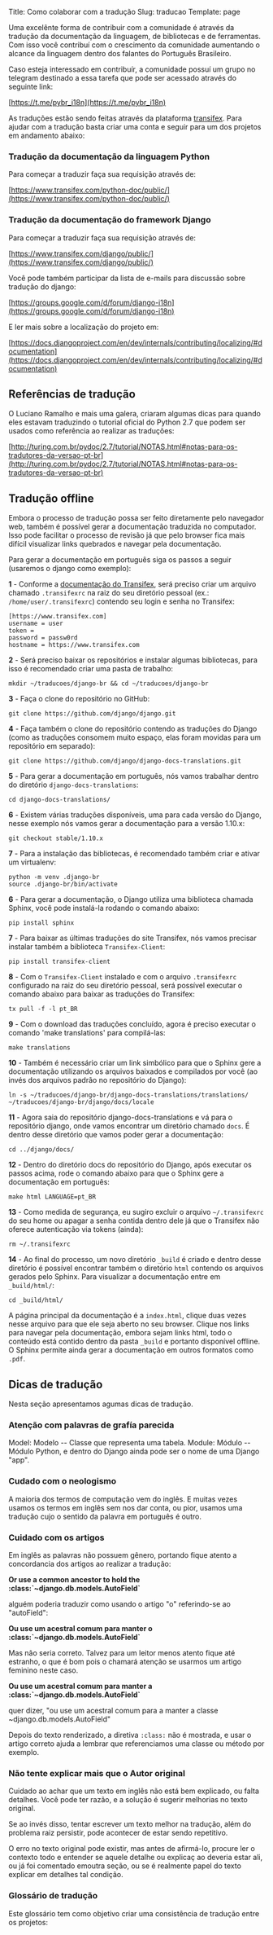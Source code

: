 Title: Como colaborar com a tradução
Slug: traducao
Template: page

Uma excelênte forma de contribuir com a comunidade é através da tradução da documentação da linguagem, de bibliotecas e de ferramentas. Com isso você contribuí com o crescimento da comunidade aumentando o alcance da linguagem dentro dos falantes do Português Brasileiro.

Caso esteja interessado em contribuír, a comunidade possuí um grupo no telegram destinado a essa tarefa que pode ser acessado através do seguinte link:

[https://t.me/pybr_i18n](https://t.me/pybr_i18n)

As traduções estão sendo feitas através da plataforma [transifex](https://www.transifex.com/). Para ajudar com a tradução basta criar uma conta e seguir para um dos projetos em andamento abaixo:

### Tradução da documentação da linguagem Python

Para começar a traduzir faça sua requisição através de:

[https://www.transifex.com/python-doc/public/](https://www.transifex.com/python-doc/public/)

### Tradução da documentação do framework Django

Para começar a traduzir faça sua requisição através de:

[https://www.transifex.com/django/public/](https://www.transifex.com/django/public/)

Você pode também participar da lista de e-mails para
discussão sobre tradução do django:

[https://groups.google.com/d/forum/django-i18n](https://groups.google.com/d/forum/django-i18n)

E ler mais sobre a localização do projeto em:

[https://docs.djangoproject.com/en/dev/internals/contributing/localizing/#documentation](https://docs.djangoproject.com/en/dev/internals/contributing/localizing/#documentation)

## Referências de tradução

O Luciano Ramalho e mais uma galera, criaram algumas dicas para quando eles estavam traduzindo o tutorial oficial do Python 2.7 que podem ser usados como referência ao realizar as traduções:

[http://turing.com.br/pydoc/2.7/tutorial/NOTAS.html#notas-para-os-tradutores-da-versao-pt-br](http://turing.com.br/pydoc/2.7/tutorial/NOTAS.html#notas-para-os-tradutores-da-versao-pt-br)

## Tradução offline

Embora o processo de tradução possa ser feito diretamente pelo navegador web, também é possível gerar a documentação traduzida no computador. Isso pode facilitar o processo de revisão já que pelo browser fica mais difícil visualizar links quebrados e navegar pela documentação.

Para gerar a documentação em português siga os passos a seguir (usaremos o django como exemplo):

**1** - Conforme a [documentação do Transifex](http://docs.transifex.com/client/config/), será preciso criar um arquivo chamado `.transifexrc` na raiz do seu diretório pessoal (ex.: `/home/user/.transifexrc`) contendo seu login e senha no Transifex:

```
[https://www.transifex.com]
username = user
token =
password = passw0rd
hostname = https://www.transifex.com
```

**2** - Será preciso baixar os repositórios e instalar algumas bibliotecas, para isso é recomendado criar uma pasta de trabalho:

```
mkdir ~/traducoes/django-br && cd ~/traducoes/django-br
```

**3** - Faça o clone do repositório no GitHub:

```
git clone https://github.com/django/django.git
```

**4** - Faça também o clone do repositório contendo as traduções do Django (como as traduções consomem muito espaço, elas foram movidas para um repositório em separado):

```
git clone https://github.com/django/django-docs-translations.git
```

**5** - Para gerar a documentação em português, nós vamos trabalhar dentro do diretório `django-docs-translations`:

```
cd django-docs-translations/
```

**6** - Existem várias traduções disponíveis, uma para cada versão do Django, nesse exemplo nós vamos gerar a documentação para a versão 1.10.x:

```
git checkout stable/1.10.x
```

**7** - Para a instalação das bibliotecas, é recomendado também criar e ativar um virtualenv:

```
python -m venv .django-br
source .django-br/bin/activate
```

**6** - Para gerar a documentação, o Django utiliza uma biblioteca chamada Sphinx, você pode instalá-la rodando o comando abaixo:

```
pip install sphinx
```

**7** - Para baixar as últimas traduções do site Transifex, nós vamos precisar instalar também a biblioteca `Transifex-Client`:

```
pip install transifex-client
```

**8** - Com o `Transifex-Client` instalado e com o arquivo `.transifexrc` configurado na raiz do seu diretório pessoal, será possível executar o comando abaixo para baixar as traduções do Transifex:

```
tx pull -f -l pt_BR
```

**9** - Com o download das traduções concluído, agora é preciso executar o comando 'make translations' para compilá-las:

```
make translations
```

**10** - Também é necessário criar um link simbólico para que o Sphinx gere a documentação utilizando os arquivos baixados e compilados por você (ao invés dos arquivos padrão no repositório do Django):

```
ln -s ~/traducoes/django-br/django-docs-translations/translations/ ~/traducoes/django-br/django/docs/locale
```

**11** - Agora saia do repositório django-docs-translations e vá para o repositório django, onde vamos encontrar um diretório chamado `docs`. É dentro desse diretório que vamos poder gerar a documentação:

```
cd ../django/docs/
```

**12** - Dentro do diretório docs do repositório do Django, após executar os passos acima, rode o comando abaixo para que o Sphinx gere a documentação em português:

```
make html LANGUAGE=pt_BR
```

**13** - Como medida de segurança, eu sugiro excluir o arquivo `~/.transifexrc` do seu home ou apagar a senha contida dentro dele já que o Transifex não oferece autenticação via tokens (ainda):

```
rm ~/.transifexrc
```

**14** - Ao final do processo, um novo diretório `_build` é criado e dentro desse diretório é possível encontrar também o diretório `html` contendo os arquivos gerados pelo Sphinx. Para visualizar a documentação entre em `_build/html/`:

```
cd _build/html/
```

A página principal da documentação é a `index.html`, clique duas vezes nesse arquivo para que ele seja aberto no seu browser. Clique nos links para navegar pela documentação, embora sejam links html, todo o conteúdo está contido dentro da pasta `_build` e portanto disponível offline. O Sphinx permite ainda gerar a documentação em outros formatos como `.pdf`.

## Dicas de tradução

Nesta seção apresentamos agumas dicas de tradução.

### Atenção com palavras de grafía parecida

Model: Modelo -- Classe que representa uma tabela.
Module: Módulo -- Módulo Python, e dentro do Django ainda pode ser o nome de uma Django "app".


### Cudado com o neologismo

A maioria dos termos de computação vem do inglês. E muitas vezes usamos os termos em inglês sem nos dar conta, ou pior, usamos uma tradução cujo o sentido da palavra em português é outro.

### Cuidado com os artigos

Em inglês as palavras não possuem gênero, portando fique atento a concordancia dos artigos ao realizar a tradução:

**Or use a common ancestor to hold the :class:\`~django.db.models.AutoField\`**

alguém poderia traduzir como usando o artigo "o" referindo-se ao "autoField":

**Ou use um acestral comum para manter o :class:\`~django.db.models.AutoField\`**

Mas não seria correto. Talvez para um leitor menos atento fique até estranho, o que é bom pois o chamará atenção se usarmos um artigo feminino neste caso.

**Ou use um acestral comum para manter a :class:\`~django.db.models.AutoField\`**

quer dizer, "ou use um acestral comum para a manter a classe ~django.db.models.AutoField"

Depois do texto renderizado, a  diretiva `:class:` não é mostrada, e usar o artigo correto ajuda a lembrar que referenciamos uma classe ou método por exemplo.

### Não tente explicar mais que o Autor original

Cuidado ao achar que um texto em inglês não está bem explicado, ou falta detalhes. Você pode ter razão, e a solução é sugerir melhorias no texto original.

Se ao invés disso,  tentar escrever um texto melhor na tradução,
além do problema raiz persistir, pode acontecer de estar sendo repetitivo.

O erro no texto original pode existir, mas antes de afirmá-lo, procure ler o contexto todo e entender se aquele detalhe ou explicaç ao deveria estar ali, ou já foi comentado emoutra seção,
ou se é realmente papel do texto explicar em detalhes tal condição.

### Glossário de tradução

Este glossário tem como objetivo criar uma consistência de tradução entre os projetos:
